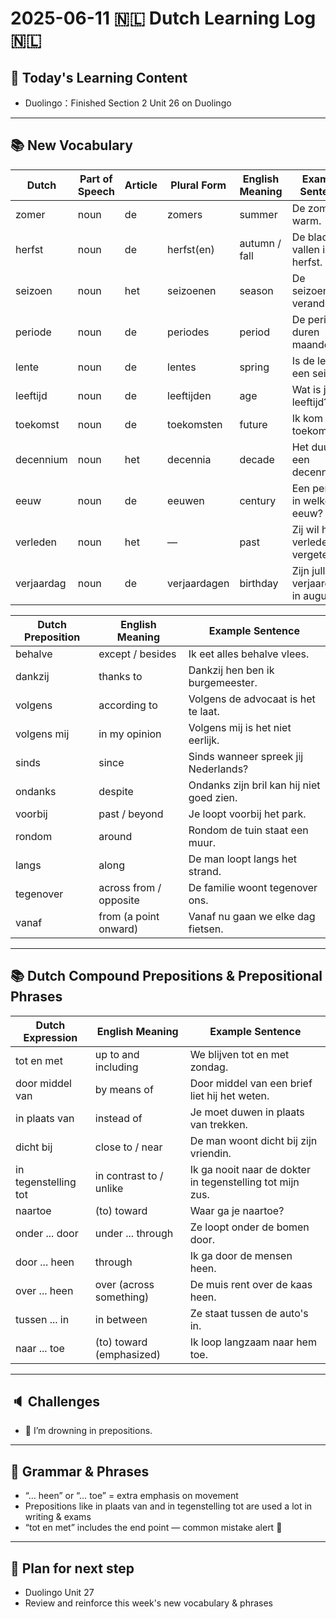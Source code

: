 # 2025-06-11 🇳🇱 Dutch Learning Log 🇳🇱 

## 📘 Today's Learning Content
- Duolingo：Finished Section 2 Unit 26 on Duolingo

---

## 📚 New Vocabulary
| Dutch      | Part of Speech | Article | Plural Form  | English Meaning | Example Sentence                      |
| ---------- | -------------- | ------- | ------------ | --------------- | ------------------------------------- |
| zomer      | noun           | de      | zomers       | summer          | De zomer is warm.                     |
| herfst     | noun           | de      | herfst(en)   | autumn / fall   | De bladeren vallen in de herfst.      |
| seizoen    | noun           | het     | seizoenen    | season          | De seizoenen veranderen.              |
| periode    | noun           | de      | periodes     | period          | De periodes duren maanden.            |
| lente      | noun           | de      | lentes       | spring          | Is de lente een seizoen?              |
| leeftijd   | noun           | de      | leeftijden   | age             | Wat is jouw leeftijd?                 |
| toekomst   | noun           | de      | toekomsten   | future          | Ik kom uit de toekomst.               |
| decennium  | noun           | het     | decennia     | decade          | Het duurt een decennium.              |
| eeuw       | noun           | de      | eeuwen       | century         | Een periode in welke eeuw?            |
| verleden   | noun           | het     | —            | past            | Zij wil het verleden vergeten.        |
| verjaardag | noun           | de      | verjaardagen | birthday        | Zijn jullie verjaardagen in augustus? |

| Dutch Preposition | English Meaning        | Example Sentence                          |
| ----------------- | ---------------------- | ----------------------------------------- |
| behalve           | except / besides       | Ik eet alles behalve vlees.               |
| dankzij           | thanks to              | Dankzij hen ben ik burgemeester.          |
| volgens           | according to           | Volgens de advocaat is het te laat.       |
| volgens mij       | in my opinion          | Volgens mij is het niet eerlijk.          |
| sinds             | since                  | Sinds wanneer spreek jij Nederlands?      |
| ondanks           | despite                | Ondanks zijn bril kan hij niet goed zien. |
| voorbij           | past / beyond          | Je loopt voorbij het park.                |
| rondom            | around                 | Rondom de tuin staat een muur.            |
| langs             | along                  | De man loopt langs het strand.            |
| tegenover         | across from / opposite | De familie woont tegenover ons.           |
| vanaf             | from (a point onward)  | Vanaf nu gaan we elke dag fietsen.        |

---

## 📚 Dutch Compound Prepositions & Prepositional Phrases
| Dutch Expression     | English Meaning          | Example Sentence                                          |
| -------------------- | ------------------------ | --------------------------------------------------------- |
| tot en met           | up to and including      | We blijven tot en met zondag.                             |
| door middel van      | by means of              | Door middel van een brief liet hij het weten.             |
| in plaats van        | instead of               | Je moet duwen in plaats van trekken.                      |
| dicht bij            | close to / near          | De man woont dicht bij zijn vriendin.                     |
| in tegenstelling tot | in contrast to / unlike  | Ik ga nooit naar de dokter in tegenstelling tot mijn zus. |
| naartoe              | (to) toward              | Waar ga je naartoe?                                       |
| onder ... door       | under ... through        | Ze loopt onder de bomen door.                             |
| door ... heen        | through                  | Ik ga door de mensen heen.                                |
| over ... heen        | over (across something)  | De muis rent over de kaas heen.                           |
| tussen ... in        | in between               | Ze staat tussen de auto's in.                             |
| naar ... toe         | (to) toward (emphasized) | Ik loop langzaam naar hem toe.                            |

---

## 🔈 Challenges
-  🤯 I’m drowning in prepositions.
  
---

## 📎 Grammar & Phrases
- 	“… heen” or “… toe” = extra emphasis on movement
-	Prepositions like in plaats van and in tegenstelling tot are used a lot in writing & exams
-	“tot en met” includes the end point — common mistake alert 🚨

 ---

## 🎯 Plan for next step
- Duolingo Unit 27
- Review and reinforce this week's new vocabulary & phrases